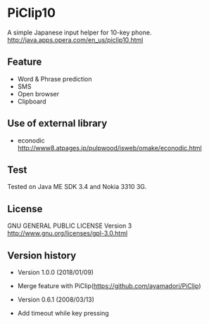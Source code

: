 # PiClip10
A simple Japanese input helper for 10-key phone.  
http://java.apps.opera.com/en_us/piclip10.html

## Feature
- Word & Phrase prediction
- SMS
- Open browser
- Clipboard

## Use of external library
- econodic http://www8.atpages.jp/pulpwood/isweb/omake/econodic.html

## Test
Tested on Java ME SDK 3.4 and Nokia 3310 3G.

## License
GNU GENERAL PUBLIC LICENSE Version 3
http://www.gnu.org/licenses/gpl-3.0.html

## Version history
- Version 1.0.0 (2018/01/09)
 * Merge feature with PiClip(https://github.com/ayamadori/PiClip)
- Version 0.6.1 (2008/03/13)
 * Add timeout while key pressing

